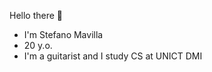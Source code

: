 Hello there 👋 
- I'm Stefano Mavilla
- 20 y.o.
- I'm a guitarist and I study CS at UNICT DMI

<!---
Steph04m/Steph04m is a ✨ special ✨ repository because its `README.md` (this file) appears on your GitHub profile.
You can click the Preview link to take a look at your changes.
--->
